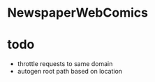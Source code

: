# NewspaperWebComics

# todo

- throttle requests to same domain
- autogen root path based on location
